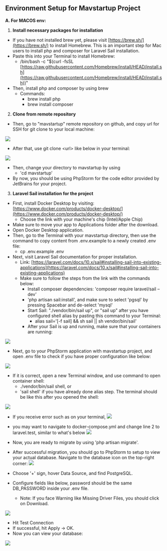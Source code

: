 ## Environment Setup for Mavstartup Project

**A. For MACOS env:**

1. **Install necessary packages for installation**

- If you have not installed brew yet, please visit [https://brew.sh/](https://brew.sh/) to install Homebrew. This is an important step for Mac users to install php and composer for Laravel Sail installation.
- Paste this into your Terminal to install Homebrew:
    - /bin/bash -c "$(curl -fsSL [https://raw.githubusercontent.com/Homebrew/install/HEAD/install.sh](https://raw.githubusercontent.com/Homebrew/install/HEAD/install.sh))"
- Then, install php and composer by using brew
    - Commands:
        - brew install php
        - brew install composer

2. **Clone from remote repository**

- Then, go to "mavstartup" remote repository on github, and copy url for SSH for git clone to your local machine:

![](./images/ssh_url.png)

- After that, use git clone \<url\> like below in your terminal:

![](./images/git_clone.png)

- Then, change your directory to mavstartup by using
    - 'cd mavstartup'
- By now, you should be using PhpStorm for the code editor provided by JetBrains for your project.

3. **Laravel Sail installation for the project**

- First, install Docker Desktop by visiting: [https://www.docker.com/products/docker-desktop/](https://www.docker.com/products/docker-desktop/)
    - Choose the link with your machine's chip (Intel/Apple Chip)
- Make sure to move your app to Applications folder after the download.
- Open Docker Desktop application.
- Then, go to the Terminal with your mavstartup directory, then use the command to copy content from .env.example to a newly created .env file:
    - cp .env.example .env
- Next, visit Laravel Sail documentation for proper installation.
    - Link: [https://laravel.com/docs/10.x/sail#installing-sail-into-existing-applications](https://laravel.com/docs/10.x/sail#installing-sail-into-existing-applications)
    - Make sure to follow the steps from the link with the commands below:
        - Install composer dependencies: 'composer require laravel/sail –dev'
        - 'php artisan sail:install', and make sure to select 'pgsql' by pressing Spacebar and de-select 'mysql'
        - Start Sail: "./vendor/bin/sail up", or "sail up" after you have configured shell alias by pasting this command to your Terminal:
            - alias sail='[-f sail] && sh sail || sh vendor/bin/sail'
        - After your Sail is up and running, make sure that your containers are running:

![](./images/docker_desktop.png)

- Next, go to your PhpStorm application with mavstartup project, and open .env file to check if you have proper configuration like below:

![](./images/env_config.png)

- If it is correct, open a new Terminal window, and use command to open container shell:
    - ./vendor/bin/sail shell, or
    - 'sail shell' if you have already done alias step. The terminal should be like this after you opened the shell:

![](./images/sail_shell.png)
- If you receive error such as on your terminal,
![](./images/laravel.test_error.png)
- you may want to navigate to docker-compose.yml and change line 2 to laravel.test, similar to what's below
![](./images/docker-compose.yml_screen.png)

- Now, you are ready to migrate by using 'php artisan migrate'.
- After successful migration, you should go to PhpStorm to setup to view your actual database. Navigate to the database icon on the top-right corner: ![](RackMultipart20231008-1-ezs34a_html_4e1283393787baf.png)
- Choose '+' sign, hover Data Source, and find PostgreSQL.
- Configure fields like below, password should be the same DB\_PASSWORD inside your .env file.
    - Note: If you face Warning like Missing Driver Files, you should click on Download.

![](./images/db_config.png)

- Hit Test Connection
- If successful, hit Apply -\> OK.
- Now you can view your database:

![](./images/db.png)
